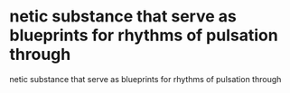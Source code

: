 # netic substance that serve as blueprints for rhythms of pulsation through

netic substance that serve as blueprints for rhythms of pulsation through